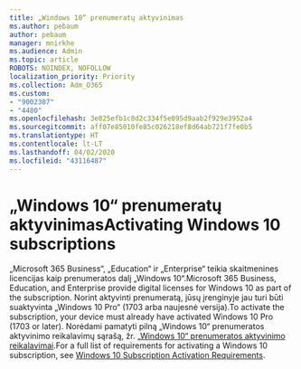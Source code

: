 ```yaml
---
title: „Windows 10“ prenumeratų aktyvinimas
ms.author: pebaum
author: pebaum
manager: mnirkhe
ms.audience: Admin
ms.topic: article
ROBOTS: NOINDEX, NOFOLLOW
localization_priority: Priority
ms.collection: Adm_O365
ms.custom:
- "9002307"
- "4480"
ms.openlocfilehash: 3e825efb1c8d2c334f5e095d9aab2f929e3952a4
ms.sourcegitcommit: aff07e85010fe85c026218ef8d64ab721f7fe0b5
ms.translationtype: HT
ms.contentlocale: lt-LT
ms.lasthandoff: 04/02/2020
ms.locfileid: "43116487"
---
```

# <a name="activating-windows-10-subscriptions"></a><span data-ttu-id="04f3d-102">„Windows 10“ prenumeratų aktyvinimas</span><span class="sxs-lookup"><span data-stu-id="04f3d-102">Activating Windows 10 subscriptions</span></span>

<span data-ttu-id="04f3d-103">„Microsoft 365 Business“, „Education“ ir „Enterprise“ teikia skaitmenines licencijas kaip prenumeratos dalį „Windows 10“.</span><span class="sxs-lookup"><span data-stu-id="04f3d-103">Microsoft 365 Business, Education, and Enterprise provide digital licenses for Windows 10 as part of the subscription.</span></span> <span data-ttu-id="04f3d-104">Norint aktyvinti prenumeratą, jūsų įrenginyje jau turi būti suaktyvinta „Windows 10 Pro“ (1703 arba naujesnė versija).</span><span class="sxs-lookup"><span data-stu-id="04f3d-104">To activate the subscription, your device must already have activated Windows 10 Pro (1703 or later).</span></span> <span data-ttu-id="04f3d-105">Norėdami pamatyti pilną „Windows 10“ prenumeratos aktyvinimo reikalavimų sąrašą, žr. [„Windows 10“ prenumeratos aktyvinimo reikalavimai](https://docs.microsoft.com/windows/deployment/windows-10-subscription-activation#requirements).</span><span class="sxs-lookup"><span data-stu-id="04f3d-105">For a full list of requirements for activating a Windows 10 subscription, see [Windows 10 Subscription Activation Requirements](https://docs.microsoft.com/windows/deployment/windows-10-subscription-activation#requirements).</span></span>
